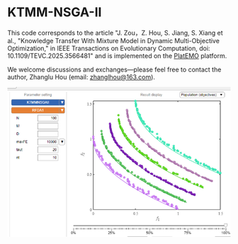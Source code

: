# KTMM-NSGA-II
This code corresponds to the article "J. Zou，Z. Hou, S. Jiang, S. Xiang et al., "Knowledge Transfer With Mixture Model in Dynamic Multi-Objective Optimization," in IEEE Transactions on Evolutionary Computation, doi: 10.1109/TEVC.2025.3566481" and is implemented on the [PlatEMO](https://github.com/BIMK/PlatEMO "PlatEMO") platform.

 We welcome discussions and exchanges—please feel free to contact the author, Zhanglu Hou (email: zhanglhou@163.com).

![Image](./fig/1f96bb5a079fc447a5e54c9d5f4e182.png "Image Example")
